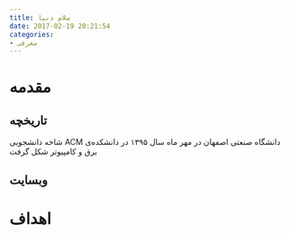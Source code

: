 ```yaml
---
title: سلام دنیا
date: 2017-02-19 20:21:54
categories:
- معرفی
---
```

# مقدمه
## تاریخچه
شاخه دانشجویی ACM دانشگاه صنعتی اصفهان در مهر ماه سال ۱۳۹۵ در دانشکده‌ی برق و کامپیوتر شکل گرفت
## وبسایت
# اهداف
